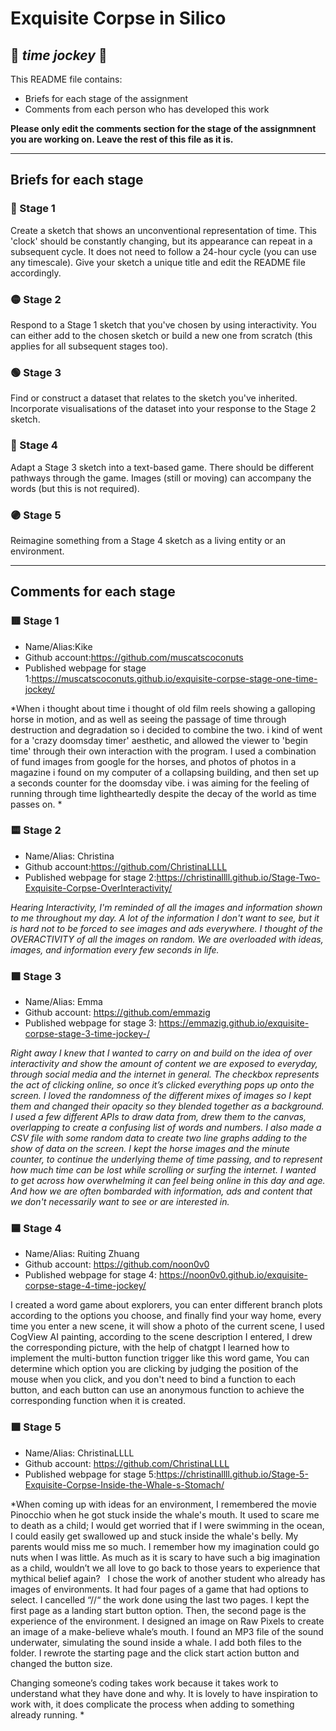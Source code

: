 # Exquisite Corpse in Silico
## 🔻 *time jockey* 🔻

This README file contains:
- Briefs for each stage of the assignment
- Comments from each person who has developed this work

**Please only edit the comments section for the stage of the assignmnent you are working on. Leave the rest of this file as it is.**

*****
## Briefs for each stage

### 🔴 Stage 1
Create a sketch that shows an unconventional representation of time. This 'clock' should be constantly changing, but its appearance can repeat in a subsequent cycle. It does not need to follow a 24-hour cycle (you can use any timescale). Give your sketch a unique title and edit the README file accordingly.

### 🟡 Stage 2
Respond to a Stage 1 sketch that you've chosen by using interactivity. You can either add to the chosen sketch or build a new one from scratch (this applies for all subsequent stages too).

### 🟢 Stage 3
Find or construct a dataset that relates to the sketch you've inherited. Incorporate visualisations of the dataset into your response to the Stage 2 sketch.

### 🔵 Stage 4
Adapt a Stage 3 sketch into a text-based game. There should be different pathways through the game. Images (still or moving) can accompany the words (but this is not required).

### 🟣 Stage 5
Reimagine something from a Stage 4 sketch as a living entity or an environment.

*****
## Comments for each stage

### 🟥 Stage 1
- Name/Alias:Kike
- Github account:https://github.com/muscatscoconuts
- Published webpage for stage 1:https://muscatscoconuts.github.io/exquisite-corpse-stage-one-time-jockey/

*When i thought about time i thought of old film reels showing a galloping horse in motion, and as well as seeing the passage of time through destruction and degradation so i decided to combine the two. i kind of went for a 'crazy doomsday timer' aesthetic, and allowed the viewer to 'begin time' through their own interaction with the program. I used a combination of fund images from google for the horses, and photos of photos in a magazine i found on my computer of a collapsing building, and then set up a seconds counter for the doomsday vibe. i was aiming for the feeling of running through time lightheartedly despite the decay of the world as time passes on. *

### 🟨 Stage 2
- Name/Alias: Christina 
- Github account:https://github.com/ChristinaLLLL
- Published webpage for stage 2:https://christinallll.github.io/Stage-Two-Exquisite-Corpse-OverInteractivity/

*Hearing Interactivity, I'm reminded of all the images and information shown to me throughout my day.  A lot of the information I don't want to see, but it is hard not to be forced to see images and ads everywhere.  I thought of the OVERACTIVITY of all the images on random.  We are overloaded with ideas, images, and information every few seconds in life.*  

### 🟩 Stage 3
- Name/Alias: Emma
- Github account: https://github.com/emmazig
- Published webpage for stage 3: https://emmazig.github.io/exquisite-corpse-stage-3-time-jockey-/

*Right away I knew that I wanted to carry on and build on the idea of over interactivity and show the amount of content we are exposed to everyday, through social media and the internet in general. The checkbox represents the act of clicking online, so once it’s clicked everything pops up onto the screen. I loved the randomness of the different mixes of images so I kept them and changed their opacity so they blended together as a background. I used a few different APIs to draw data from, drew them to the canvas, overlapping to create a confusing list of words and numbers. I also made a CSV file with some random data to create two line graphs adding to the show of data on the screen.
I kept the horse images and the minute counter, to continue the underlying theme of time passing, and to represent how much time can be lost while scrolling or surfing the internet.
I wanted to get across how overwhelming it can feel being online in this day and age. And how we are often bombarded with information, ads and content that we don't necessarily want to see or are interested in.*

### 🟦 Stage 4
- Name/Alias: Ruiting Zhuang
- Github account: https://github.com/noon0v0
- Published webpage for stage 4: https://noon0v0.github.io/exquisite-corpse-stage-4-time-jockey/

I created a word game about explorers, you can enter different branch plots according to the options you choose, and finally find your way home, every time you enter a new scene, it will show a photo of the current scene, I used CogView AI painting, according to the scene description I entered, I drew the corresponding picture, with the help of chatgpt I learned how to implement the multi-button function trigger like this word game, You can determine which option you are clicking by judging the position of the mouse when you click, and you don't need to bind a function to each button, and each button can use an anonymous function to achieve the corresponding function when it is created.

### 🟪 Stage 5
- Name/Alias: ChristinaLLLL
- Github account: https://github.com/ChristinaLLLL
- Published webpage for stage 5:https://christinallll.github.io/Stage-5-Exquisite-Corpse-Inside-the-Whale-s-Stomach/

*When coming up with ideas for an environment, I remembered the movie Pinocchio when he got stuck inside the whale's mouth.  It used to scare me to death as a child; I would get worried that if I were swimming in the ocean, I could easily get swallowed up and stuck inside the whale's belly.  My parents would miss me so much.  I remember how my imagination could go nuts when I was little.  As much as it is scary to have such a big imagination as a child, wouldn’t we all love to go back to those years to experience that mythical belief again?   
I chose the work of another student who already has images of environments.  It had four pages of a game that had options to select.  I cancelled “//“ the work done using the last two pages.  I kept the first page as a landing start button option.  Then, the second page is the experience of the environment.  I designed an image on Raw Pixels to create an image of a make-believe whale’s mouth.  I found an MP3 file of the sound underwater, simulating the sound inside a whale. I add both files to the folder.  I rewrote the starting page and the click start action button and changed the button size.  

Changing someone’s coding takes work because it takes work to understand what they have done and why.  It is lovely to have inspiration to work with, it does complicate the process when adding to something already running. 
*
